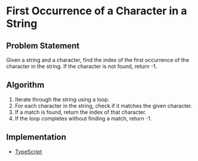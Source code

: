 # First Occurrence of a Character in a String

## Problem Statement
Given a string and a character, find the index of the first occurrence of the character in the string. If the character is not found, return -1.

## Algorithm
1. Iterate through the string using a loop.
2. For each character in the string, check if it matches the given character.
3. If a match is found, return the index of that character.
4. If the loop completes without finding a match, return -1.

## Implementation
- [TypeScript](./ts)